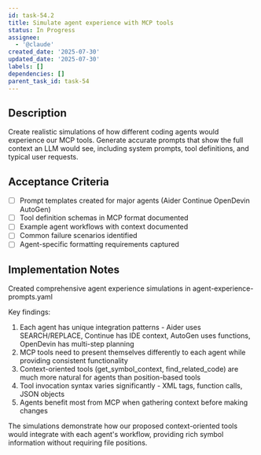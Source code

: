 ```yaml
---
id: task-54.2
title: Simulate agent experience with MCP tools
status: In Progress
assignee:
  - '@claude'
created_date: '2025-07-30'
updated_date: '2025-07-30'
labels: []
dependencies: []
parent_task_id: task-54
---
```


## Description

Create realistic simulations of how different coding agents would experience our MCP tools. Generate accurate prompts that show the full context an LLM would see, including system prompts, tool definitions, and typical user requests.

## Acceptance Criteria

- [ ] Prompt templates created for major agents (Aider Continue OpenDevin AutoGen)
- [ ] Tool definition schemas in MCP format documented
- [ ] Example agent workflows with context documented
- [ ] Common failure scenarios identified
- [ ] Agent-specific formatting requirements captured

## Implementation Notes

Created comprehensive agent experience simulations in agent-experience-prompts.yaml

Key findings:
1. Each agent has unique integration patterns - Aider uses SEARCH/REPLACE, Continue has IDE context, AutoGen uses functions, OpenDevin has multi-step planning
2. MCP tools need to present themselves differently to each agent while providing consistent functionality
3. Context-oriented tools (get_symbol_context, find_related_code) are much more natural for agents than position-based tools
4. Tool invocation syntax varies significantly - XML tags, function calls, JSON objects
5. Agents benefit most from MCP when gathering context before making changes

The simulations demonstrate how our proposed context-oriented tools would integrate with each agent's workflow, providing rich symbol information without requiring file positions.
